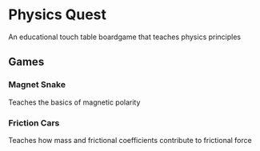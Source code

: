 # Physics Quest
An educational touch table boardgame that teaches physics principles

## Games

### Magnet Snake
Teaches the basics of magnetic polarity

### Friction Cars
Teaches how mass and frictional coefficients contribute to frictional force
